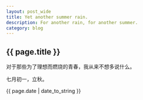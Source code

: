 ```yaml
---
layout: post_wide
title: Yet another summer rain.
description: For another rain, for another summer.
category: blog
---
```

<h2> {{ page.title }} </h2>

<p>对于那些为了理想而燃烧的青春，我从来不想多说什么。</p>

<p>七月初一，立秋。</p>

<p> {{ page.date | date_to_string }} </p>
